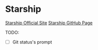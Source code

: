 # Starship

[Starship Official Site](https://starship.rs/)
[Starship GitHub Page](https://github.com/starship/starship)

TODO:

- [ ] Git status's prompt
